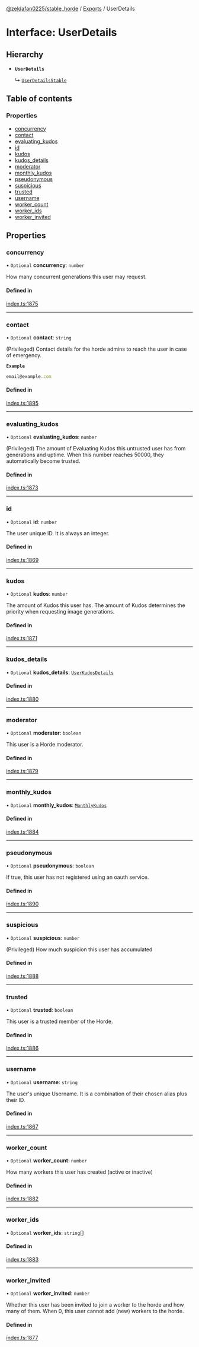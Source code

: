 [@zeldafan0225/stable_horde](../README.md) / [Exports](../modules.md) / UserDetails

# Interface: UserDetails

## Hierarchy

- **`UserDetails`**

  ↳ [`UserDetailsStable`](UserDetailsStable.md)

## Table of contents

### Properties

- [concurrency](UserDetails.md#concurrency)
- [contact](UserDetails.md#contact)
- [evaluating\_kudos](UserDetails.md#evaluating_kudos)
- [id](UserDetails.md#id)
- [kudos](UserDetails.md#kudos)
- [kudos\_details](UserDetails.md#kudos_details)
- [moderator](UserDetails.md#moderator)
- [monthly\_kudos](UserDetails.md#monthly_kudos)
- [pseudonymous](UserDetails.md#pseudonymous)
- [suspicious](UserDetails.md#suspicious)
- [trusted](UserDetails.md#trusted)
- [username](UserDetails.md#username)
- [worker\_count](UserDetails.md#worker_count)
- [worker\_ids](UserDetails.md#worker_ids)
- [worker\_invited](UserDetails.md#worker_invited)

## Properties

### concurrency

• `Optional` **concurrency**: `number`

How many concurrent generations this user may request.

#### Defined in

[index.ts:1875](https://github.com/MrlolDev/stable_horde/blob/07c9e41/index.ts#L1875)

___

### contact

• `Optional` **contact**: `string`

(Privileged) Contact details for the horde admins to reach the user in case of emergency.

**`Example`**

```ts
email@example.com
```

#### Defined in

[index.ts:1895](https://github.com/MrlolDev/stable_horde/blob/07c9e41/index.ts#L1895)

___

### evaluating\_kudos

• `Optional` **evaluating\_kudos**: `number`

(Privileged) The amount of Evaluating Kudos this untrusted user has from generations and uptime. When this number reaches 50000, they automatically become trusted.

#### Defined in

[index.ts:1873](https://github.com/MrlolDev/stable_horde/blob/07c9e41/index.ts#L1873)

___

### id

• `Optional` **id**: `number`

The user unique ID. It is always an integer.

#### Defined in

[index.ts:1869](https://github.com/MrlolDev/stable_horde/blob/07c9e41/index.ts#L1869)

___

### kudos

• `Optional` **kudos**: `number`

The amount of Kudos this user has. The amount of Kudos determines the priority when requesting image generations.

#### Defined in

[index.ts:1871](https://github.com/MrlolDev/stable_horde/blob/07c9e41/index.ts#L1871)

___

### kudos\_details

• `Optional` **kudos\_details**: [`UserKudosDetails`](UserKudosDetails.md)

#### Defined in

[index.ts:1880](https://github.com/MrlolDev/stable_horde/blob/07c9e41/index.ts#L1880)

___

### moderator

• `Optional` **moderator**: `boolean`

This user is a Horde moderator.

#### Defined in

[index.ts:1879](https://github.com/MrlolDev/stable_horde/blob/07c9e41/index.ts#L1879)

___

### monthly\_kudos

• `Optional` **monthly\_kudos**: [`MonthlyKudos`](MonthlyKudos.md)

#### Defined in

[index.ts:1884](https://github.com/MrlolDev/stable_horde/blob/07c9e41/index.ts#L1884)

___

### pseudonymous

• `Optional` **pseudonymous**: `boolean`

If true, this user has not registered using an oauth service.

#### Defined in

[index.ts:1890](https://github.com/MrlolDev/stable_horde/blob/07c9e41/index.ts#L1890)

___

### suspicious

• `Optional` **suspicious**: `number`

(Privileged) How much suspicion this user has accumulated

#### Defined in

[index.ts:1888](https://github.com/MrlolDev/stable_horde/blob/07c9e41/index.ts#L1888)

___

### trusted

• `Optional` **trusted**: `boolean`

This user is a trusted member of the Horde.

#### Defined in

[index.ts:1886](https://github.com/MrlolDev/stable_horde/blob/07c9e41/index.ts#L1886)

___

### username

• `Optional` **username**: `string`

The user's unique Username. It is a combination of their chosen alias plus their ID.

#### Defined in

[index.ts:1867](https://github.com/MrlolDev/stable_horde/blob/07c9e41/index.ts#L1867)

___

### worker\_count

• `Optional` **worker\_count**: `number`

How many workers this user has created (active or inactive)

#### Defined in

[index.ts:1882](https://github.com/MrlolDev/stable_horde/blob/07c9e41/index.ts#L1882)

___

### worker\_ids

• `Optional` **worker\_ids**: `string`[]

#### Defined in

[index.ts:1883](https://github.com/MrlolDev/stable_horde/blob/07c9e41/index.ts#L1883)

___

### worker\_invited

• `Optional` **worker\_invited**: `number`

Whether this user has been invited to join a worker to the horde and how many of them. When 0, this user cannot add (new) workers to the horde.

#### Defined in

[index.ts:1877](https://github.com/MrlolDev/stable_horde/blob/07c9e41/index.ts#L1877)
